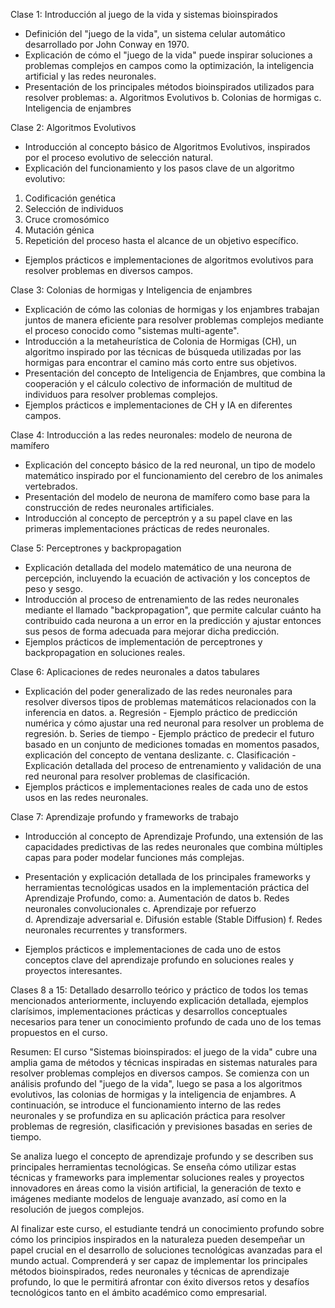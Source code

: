 Clase 1: Introducción al juego de la vida y sistemas bioinspirados
- Definición del "juego de la vida", un sistema celular automático desarrollado por John Conway en 1970.
- Explicación de cómo el "juego de la vida" puede inspirar soluciones a problemas complejos en campos como la optimización, la inteligencia artificial y las redes neuronales. 
- Presentación de los principales métodos bioinspirados utilizados para resolver problemas:
a. Algoritmos Evolutivos
b. Colonias de hormigas 
c. Inteligencia de enjambres

Clase 2: Algoritmos Evolutivos
- Introducción al concepto básico de Algoritmos Evolutivos, inspirados por el proceso evolutivo de selección natural.
- Explicación del funcionamiento y los pasos clave de un algoritmo evolutivo:
1. Codificación genética 
2. Selección de individuos
3. Cruce cromosómico 
4. Mutación génica  
5. Repetición del proceso hasta el alcance de un objetivo específico.
- Ejemplos prácticos e implementaciones de algoritmos evolutivos para resolver problemas en diversos campos.

Clase 3: Colonias de hormigas y Inteligencia de enjambres
- Explicación de cómo las colonias de hormigas y los enjambres trabajan juntos de manera eficiente para resolver problemas complejos mediante el proceso conocido como "sistemas multi-agente".
- Introducción a la metaheurística de Colonia de Hormigas (CH), un algoritmo inspirado por las técnicas de búsqueda utilizadas por las hormigas para encontrar el camino más corto entre sus objetivos.
- Presentación del concepto de Inteligencia de Enjambres, que combina la cooperación y el cálculo colectivo de información de multitud de individuos para resolver problemas complejos.
- Ejemplos prácticos e implementaciones de CH y IA en diferentes campos.

Clase 4: Introducción a las redes neuronales: modelo de neurona de mamífero
- Explicación del concepto básico de la red neuronal, un tipo de modelo matemático inspirado por el funcionamiento del cerebro de los animales vertebrados.
- Presentación del modelo de neurona de mamífero como base para la construcción de redes neuronales artificiales. 
- Introducción al concepto de perceptrón y a su papel clave en las primeras implementaciones prácticas de redes neuronales.

Clase 5: Perceptrones y backpropagation
- Explicación detallada del modelo matemático de una neurona de percepción, incluyendo la ecuación de activación y los conceptos de peso y sesgo. 
- Introducción al proceso de entrenamiento de las redes neuronales mediante el llamado "backpropagation", que permite calcular cuánto ha contribuido cada neurona a un error en la predicción y ajustar entonces sus pesos de forma adecuada para mejorar dicha predicción.
- Ejemplos prácticos de implementación de perceptrones y backpropagation en soluciones reales.

Clase 6: Aplicaciones de redes neuronales a datos tabulares
- Explicación del poder generalizado de las redes neuronales para resolver diversos tipos de problemas matemáticos relacionados con la inferencia en datos.
a. Regresión - Ejemplo práctico de predicción numérica y cómo ajustar una red neuronal para resolver un problema de regresión.
b. Series de tiempo - Ejemplo práctico de predecir el futuro basado en un conjunto de mediciones tomadas en momentos pasados, explicación del concepto de ventana deslizante.
c. Clasificación - Explicación detallada del proceso de entrenamiento y validación de una red neuronal para resolver problemas de clasificación.
- Ejemplos prácticos e implementaciones reales de cada uno de estos usos en las redes neuronales.

Clase 7: Aprendizaje profundo y frameworks de trabajo
- Introducción al concepto de Aprendizaje Profundo, una extensión de las capacidades predictivas de las redes neuronales que combina múltiples capas para poder modelar funciones más complejas.
- Presentación y explicación detallada de los principales frameworks y herramientas tecnológicas usados en la implementación práctica del Aprendizaje Profundo, como:
a. Aumentación de datos 
b. Redes neuronales convolucionales
c. Aprendizaje por refuerzo  
d. Aprendizaje adversarial
e. Difusión estable (Stable Diffusion) 
f. Redes neuronales recurrentes y transformers.

- Ejemplos prácticos e implementaciones de cada uno de estos conceptos clave del aprendizaje profundo en soluciones reales y proyectos interesantes.

Clases 8 a 15: Detallado desarrollo teórico y práctico de todos los temas mencionados anteriormente, incluyendo explicación detallada, ejemplos clarísimos, implementaciones prácticas y desarrollos conceptuales necesarios para tener un conocimiento profundo de cada uno de los temas propuestos en el curso. 

Resumen: El curso "Sistemas bioinspirados: el juego de la vida" cubre una amplia gama de métodos y técnicas inspiradas en sistemas naturales para resolver problemas complejos en diversos campos. Se comienza con un análisis profundo del "juego de la vida", luego se pasa a los algoritmos evolutivos, las colonias de hormigas y la inteligencia de enjambres. A continuación, se introduce el funcionamiento interno de las redes neuronales y se profundiza en su aplicación práctica para resolver problemas de regresión, clasificación y previsiones basadas en series de tiempo.

Se analiza luego el concepto de aprendizaje profundo y se describen sus principales herramientas tecnológicas. Se enseña cómo utilizar estas técnicas y frameworks para implementar soluciones reales y proyectos innovadores en áreas como la visión artificial, la generación de texto e imágenes mediante modelos de lenguaje avanzado, así como en la resolución de juegos complejos.

Al finalizar este curso, el estudiante tendrá un conocimiento profundo sobre cómo los principios inspirados en la naturaleza pueden desempeñar un papel crucial en el desarrollo de soluciones tecnológicas avanzadas para el mundo actual. Comprenderá y ser capaz de implementar los principales métodos bioinspirados, redes neuronales y técnicas de aprendizaje profundo, lo que le permitirá afrontar con éxito diversos retos y desafíos tecnológicos tanto en el ámbito académico como empresarial.
